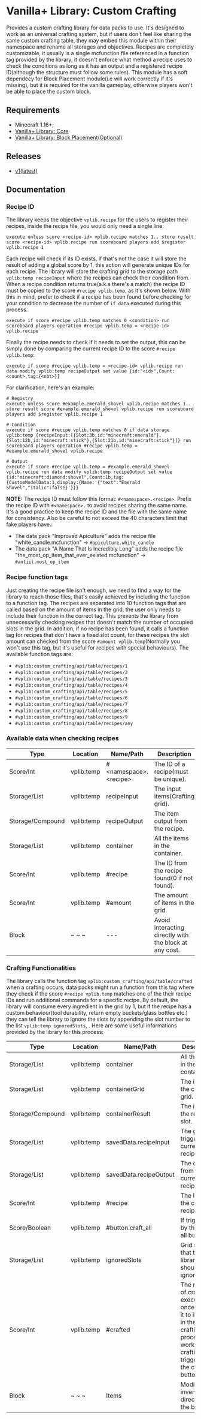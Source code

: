 # Vanilla+ Library: Custom Crafting

Provides a custom crafting library for data packs to use. It's designed to work as an universal crafting system, but if users don't feel like sharing the same custom crafting table, they may embed this module within their namespace and rename all storages and objectives. Recipes are completely customizable, it usually is a single mcfunction file referenced in a function tag provided by the library, it doesn't enforce what method a recipe uses to check the conditions as long as it has an output and a registered recipe ID(although the structure must follow some rules). This module has a soft dependecy for Block Placement module(i.e will work correctly if it's missing), but it is required for the vanilla gameplay, otherwise players won't be able to place the custom block.

## Requirements

- Minecraft 1.16+;
- [Vanilla+ Library: Core](https://github.com/TheWii/vanilla-plus-library/tree/master/vplib-core-datapack)
- [Vanilla+ Library: Block Placement(Optional)](https://github.com/TheWii/vanilla-plus-library/tree/master/vplib-block-placement-datapack)

## Releases
- [v1(latest)](https://github.com/TheWii/vanilla-plus-library/raw/master/releases/custom-crafting/vplib-custom-crafting-datapack-v1.zip)

## Documentation

### Recipe ID

The library keeps the objective `vplib.recipe` for the users to register their recipes, inside the recipe file, you would only need a single line:
```
execute unless score <recipe-id> vplib.recipe matches 1.. store result score <recipe-id> vplib.recipe run scoreboard players add $register vplib.recipe 1
```

Each recipe will check if its ID exists, if that's not the case it will store the result of adding a global score by 1, this action will generate unique IDs for each recipe. The library will store the crafting grid to the storage path `vplib:temp recipeInput` where the recipes can check their condition from. When a recipe condition returns true(a.k.a there's a match) the recipe ID must be copied to the score `#recipe vplib.temp`, as it's shown below. With this in mind, prefer to check if a recipe has been found before checking for your condition to decrease the number of `if data` executed during this process.
```
execute if score #recipe vplib.temp matches 0 <condition> run scoreboard players operation #recipe vplib.temp = <recipe-id> vplib.recipe
```

Finally the recipe needs to check if it needs to set the output, this can be simply done by comparing the current recipe ID to the score `#recipe vplib.temp`:
```
execute if score #recipe vplib.temp = <recipe-id> vplib.recipe run data modify vplib:temp recipeOutput set value {id:"<id>",Count:<count>,tag:{<nbt>}}
```

For clarification, here's an example:
```
# Registry
execute unless score #example.emerald_shovel vplib.recipe matches 1.. store result score #example.emerald_shovel vplib.recipe run scoreboard players add $register vplib.recipe 1

# Condition
execute if score #recipe vplib.temp matches 0 if data storage vplib:temp {recipeInput:[{Slot:3b,id:"minecraft:emerald"},{Slot:12b,id:"minecraft:stick"},{Slot:21b,id:"minecraft:stick"}]} run scoreboard players operation #recipe vplib.temp = #example.emerald_shovel vplib.recipe

# Output
execute if score #recipe vplib.temp = #example.emerald_shovel vplib.recipe run data modify vplib:temp recipeOutput set value {id:"minecraft:diamond:shovel",Count:1b,tag:{CustomModelData:1,display:{Name:'{"text":"Emerald Shovel","italic":false}'}}}
```
**NOTE:** The recipe ID must follow this format: `#<namespace>.<recipe>`. Prefix the recipe ID with `#<namespace>.` to avoid recipes sharing the same name. It's a good practice to keep the recipe ID and the file with the same name for consistency. Also be careful to not exceed the 40 characters limit that fake players have.:

- The data pack "Improved Apiculture" adds the recipe file "white_candle.mcfunction" -> `#apiculture.white_candle`
- The data pack "A Name That Is Incredibly Long" adds the recipe file "the_most_op_item_that_ever_existed.mcfunction" -> `#antiil.most_op_item`

### Recipe function tags

Just creating the recipe file isn't enough, we need to find a way for the library to reach those files, that's easily achieved by including the function to a function tag. The recipes are separated into 10 function tags that are called based on the amount of items in the grid, the user only needs to include their function in the correct tag. This prevents the library from unnecessarily checking recipes that doesn't match the number of occupied slots in the grid. In addition, if no recipe has been found, it calls a function tag for recipes that don't have a fixed slot count, for these recipes the slot amount can checked from the score `#amount vplib.temp`(Normally you won't use this tag, but it's useful for recipes with special behaviours). The available function tags are:

- `#vplib:custom_crafting/api/table/recipes/1`
- `#vplib:custom_crafting/api/table/recipes/2`
- `#vplib:custom_crafting/api/table/recipes/3`
- `#vplib:custom_crafting/api/table/recipes/4`
- `#vplib:custom_crafting/api/table/recipes/5`
- `#vplib:custom_crafting/api/table/recipes/6`
- `#vplib:custom_crafting/api/table/recipes/7`
- `#vplib:custom_crafting/api/table/recipes/8`
- `#vplib:custom_crafting/api/table/recipes/9`
- `#vplib:custom_crafting/api/table/recipes/any`

### Available data when checking recipes

|Type            |Location  |Name/Path                 |Description                                      |Permission    |
|----------------|----------|--------------------------|-------------------------------------------------|--------------|
|Score/Int       |vplib:temp|#\<namespace\>.\<recipe\> |The ID of a recipe(must be unique).              |Read and write|
|Storage/List    |vplib:temp|recipeInput               |The input items(Crafting grid).                  |Read-only     |
|Storage/Compound|vplib:temp|recipeOutput              |The item output from the recipe.                 |Read and write|
|Storage/List    |vplib:temp|container                 |All the items in the container.                  |Read-only     |
|Score/Int       |vplib.temp|#recipe                   |The ID from the recipe found(0 if not found).    |Read and write|
|Score/Int       |vplib.temp|#amount                   |The amount of items in the grid.                 |Read-only     |
|Block           |~ ~ ~     |---                       |Avoid interacting directly with the block at any cost.|None     |

### Crafting Functionalities

The library calls the function tag `vplib:custom_crafting/api/table/crafted` when a crafting occurs, data packs might run a function from this tag where they check if the score `#recipe vplib.temp` matches one of the their recipe IDs and run additional commands for a specific recipe. By default, the library will consume every ingredient in the grid by 1, but if the recipe has a custom behaviour(tool durability, return empty buckets/glass bottles etc.) they can tell the library to ignore the slots by appending the slot number to the list `vplib:temp ignoredSlots`, . Here are some useful informations provided by the library for this process:

|Type            |Location  |Name/Path                 |Description                                   |Permission    |
|----------------|----------|--------------------------|----------------------------------------------|--------------|
|Storage/List    |vplib:temp|container                 |All the items in the container.               |Read-only     |
|Storage/List    |vplib:temp|containerGrid             |The items in the crafting grid.               |Read-only     |
|Storage/Compound|vplib:temp|containerResult           |The item in the result slot.                  |Read-only     |
|Storage/List    |vplib:temp|savedData.recipeInput     |The grid that triggered the current recipe.   |Read-only     |
|Storage/List    |vplib:temp|savedData.recipeOutput    |The output from the current recipe.           |Read-only     |
|Score/Int       |vplib.temp|#recipe                   |The ID from the current recipe.               |Read-only     |
|Score/Boolean   |vplib.temp|#button.craft_all         |If triggered by the craft all button          |Read-only     |
|Storage/List    |vplib:temp|ignoredSlots              |Grid slots that the library should ignore.    |Read-only     |
|Score/Int       |vplib.temp|#crafted                  |The number of craftings executed at once. Modify it to interfere in the crafting process(only works for craftings triggered by the craft all button)     |Read and write|
|Block           |~ ~ ~     |Items                     |Modify the inventory directly from the block. |Read and write|